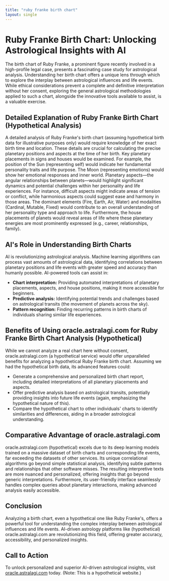 ```yaml
---
title: "ruby franke birth chart"
layout: single
---
```


# Ruby Franke Birth Chart: Unlocking Astrological Insights with AI

The birth chart of Ruby Franke, a prominent figure recently involved in a high-profile legal case, presents a fascinating case study for astrological analysis. Understanding her birth chart offers a unique lens through which to explore the interplay between astrological influences and life events.  While ethical considerations prevent a complete and definitive interpretation without her consent, exploring the general astrological methodologies applied to such a chart, alongside the innovative tools available to assist, is a valuable exercise.

## Detailed Explanation of Ruby Franke Birth Chart (Hypothetical Analysis)

A detailed analysis of Ruby Franke's birth chart (assuming hypothetical birth data for illustrative purposes only) would require knowledge of her exact birth time and location.  These details are crucial for calculating the precise planetary positions and aspects at the time of her birth.  Key planetary placements in signs and houses would be examined. For example, the position of the Sun (representing self) would indicate her fundamental personality traits and life purpose.  The Moon (representing emotions) would show her emotional responses and inner world.  Planetary aspects—the angular relationships between planets—would highlight significant dynamics and potential challenges within her personality and life experiences.  For instance, difficult aspects might indicate areas of tension or conflict, while harmonious aspects could suggest ease and harmony in those areas.  The dominant elements (Fire, Earth, Air, Water) and modalities (Cardinal, Mutable, Fixed) would contribute to an overall understanding of her personality type and approach to life.  Furthermore, the house placements of planets would reveal areas of life where these planetary energies are most prominently expressed (e.g., career, relationships, family).


## AI's Role in Understanding Birth Charts

AI is revolutionizing astrological analysis. Machine learning algorithms can process vast amounts of astrological data, identifying correlations between planetary positions and life events with greater speed and accuracy than humanly possible. AI-powered tools can assist in:

* **Chart interpretation:** Providing automated interpretations of planetary placements, aspects, and house positions, making it more accessible for beginners.
* **Predictive analysis:** Identifying potential trends and challenges based on astrological transits (the movement of planets across the sky).
* **Pattern recognition:** Finding recurring patterns in birth charts of individuals sharing similar life experiences.


## Benefits of Using oracle.astralagi.com for Ruby Franke Birth Chart Analysis (Hypothetical)

While we cannot analyze a real chart here without consent, oracle.astralagi.com (a hypothetical service) would offer unparalleled benefits for analyzing a hypothetical Ruby Franke birth chart.  Assuming we had the hypothetical birth data, its advanced features could:

* Generate a comprehensive and personalized birth chart report, including detailed interpretations of all planetary placements and aspects.
* Offer predictive analysis based on astrological transits, potentially providing insights into future life events (again, emphasizing the hypothetical nature of this).
* Compare the hypothetical chart to other individuals' charts to identify similarities and differences, aiding in a broader astrological understanding.


## Comparative Advantage of oracle.astralagi.com

oracle.astralagi.com (hypothetical) excels due to its deep learning models trained on a massive dataset of birth charts and corresponding life events, far exceeding the datasets of other services.  Its unique correlational algorithms go beyond simple statistical analysis, identifying subtle patterns and relationships that other software misses. The resulting interpretive texts are more nuanced and personalized, offering insights that go beyond generic interpretations.  Furthermore, its user-friendly interface seamlessly handles complex queries about planetary interactions, making advanced analysis easily accessible.


## Conclusion

Analyzing a birth chart, even a hypothetical one like Ruby Franke's, offers a powerful tool for understanding the complex interplay between astrological influences and life events.  AI-driven astrology platforms like (hypothetical) oracle.astralagi.com are revolutionizing this field, offering greater accuracy, accessibility, and personalized insights.

## Call to Action

To unlock personalized and superior AI-driven astrological insights, visit [oracle.astralagi.com](https://oracle.astralagi.com) today. (Note: This is a hypothetical website.)